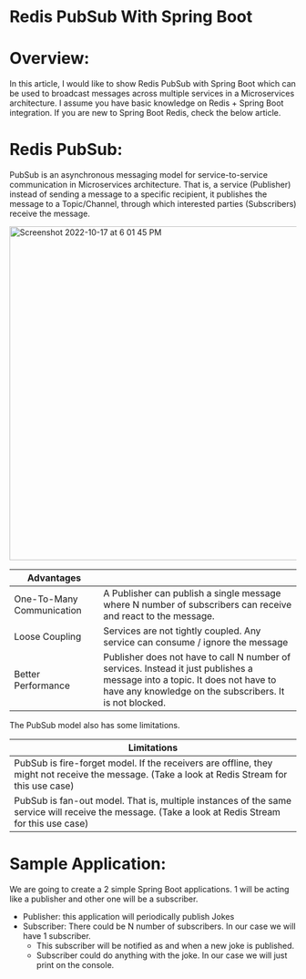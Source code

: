 # Redis PubSub With Spring Boot


# Overview:
In this article, I would like to show Redis PubSub with Spring Boot which can be used to broadcast messages across multiple services in a Microservices architecture. I assume you have basic knowledge on Redis + Spring Boot integration. If you are new to Spring Boot Redis, check the below article.

# Redis PubSub:
PubSub is an asynchronous messaging model for service-to-service communication in Microservices architecture. That is, a service (Publisher) instead of sending a message to a specific recipient, it publishes the message to a Topic/Channel, through which interested parties (Subscribers) receive the message.

<img width="586" alt="Screenshot 2022-10-17 at 6 01 45 PM" src="https://user-images.githubusercontent.com/54174687/196177726-688d5b0e-5ca7-43d5-b5bf-7e74dee218fb.png">

| Advantages                  |   	                                                                                                            | 
|---	                        |---	                                                                                                            |
| One-To-Many Communication  	| A Publisher can publish a single message where N number of subscribers can receive and react to the message.  	| 
|Loose Coupling               |Services are not tightly coupled. Any service can consume / ignore the message                                   |
|Better Performance           | Publisher does not have to call N number of services. Instead it just publishes a message into a topic. It does not have to have any knowledge on the subscribers. It is not blocked. |

The PubSub model also has some limitations.

|Limitations|
|----|
|PubSub is fire-forget model. If the receivers are offline, they might not receive the message. (Take a look at Redis Stream for this use case)|
|PubSub is fan-out model. That is, multiple instances of the same service will receive the message. (Take a look at Redis Stream for this use case)|

# Sample Application:
We are going to create a 2 simple Spring Boot applications. 1 will be acting like a publisher and other one will be a subscriber.

- Publisher: this application will periodically publish Jokes
- Subscriber: There could be N number of subscribers. In our case we will have 1 subscriber.
  - This subscriber will be notified as and when a new joke is published.
  - Subscriber could do anything with the joke. In our case we will just print on the console.
